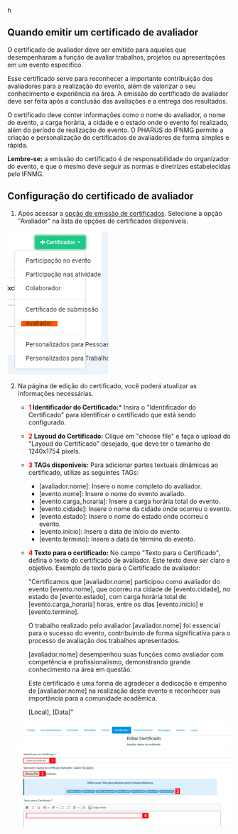 h
## Quando emitir um certificado de avaliador
O certificado de avaliador deve ser emitido para aqueles que desempenharam a função de avaliar trabalhos, projetos ou apresentações em um evento específico. 

Esse certificado serve para reconhecer a importante contribuição dos avaliadores para a realização do evento, além de valorizar o seu conhecimento e experiência na área. A emissão do certificado de avaliador deve ser feita após a conclusão das avaliações e a entrega dos resultados. 

O certificado deve conter informações como o nome do avaliador, o nome do evento, a carga horária, a cidade e o estado onde o evento foi realizado, além do período de realização do evento. O PHARUS do IFNMG permite a criação e personalização de certificados de avaliadores de forma simples e rápida.

**Lembre-se:** a emissão do certificado é de responsabilidade do organizador do evento, e que o mesmo deve seguir as normas e diretrizes estabelecidas pelo IFNMG.

## Configuração do certificado de avaliador

1. Após acessar a [opção de emissão de certificados](/docs/Certificados/visao_geral#acessando-opção-de-emissão-de-certificados). Selecione a opção "Avaliador" na lista de opções de certificados disponíveis.

![Avaliador](/img/screenshots/aval1.png "Avaliador")

2. Na página de edição do certificado, você poderá atualizar as informações necessárias.
    - **<font color="red">1</font> Identificador do Certificado:*** Insira o "Identificador do Certificado" para identificar o certificado que está sendo configurado.
    - **<font color="red">2</font> Layoud do Certificado:** Clique em "choose file" e faça o upload do "Layoud do Certificado" desejado, que deve ter o tamanho de 1240x1754 pixels.
    - **<font color="red">3</font> TAGs disponiveis:** Para adicionar partes textuais dinâmicas ao certificado, utilize as seguintes TAGs:
        - [avaliador.nome]: Insere o nome completo do avaliador.
        - [evento.nome]: Insere o nome do evento avaliado.
        - [evento.carga_horaria]: Insere a carga horária total do evento.
        - [evento.cidade]: Insere o nome da cidade onde ocorreu o evento.
        - [evento.estado]: Insere o nome do estado onde ocorreu o evento.
        - [evento.inicio]: Insere a data de início do evento.
        - [evento.termino]: Insere a data de término do evento.
    - **<font color="red">4</font> Texto para o certificado:** No campo "Texto para o Certificado", defina o texto do certificado de avaliador. Este texto deve ser claro e objetivo.
        Exemplo de texto para o Certificado de avaliador:
        
        "Certificamos que [avaliador.nome] participou como avaliador do evento [evento.nome], que ocorreu na cidade de [evento.cidade], no estado de [evento.estado], com carga horária total de [evento.carga_horaria] horas, entre os dias [evento.inicio] e [evento.termino].

        O trabalho realizado pelo avaliador [avaliador.nome] foi essencial para o sucesso do evento, contribuindo de forma significativa para o processo de avaliação dos trabalhos apresentados.

        [avaliador.nome] desempenhou suas funções como avaliador com competência e profissionalismo, demonstrando grande conhecimento na área em questão.

        Este certificado é uma forma de agradecer a dedicação e empenho de [avaliador.nome] na realização deste evento e reconhecer sua importância para a comunidade acadêmica.

        [Local], [Data]"
    
    ![Preencher Dados Avaliador](/img/screenshots/aval2.png "Preencher Dados Avaliador")

